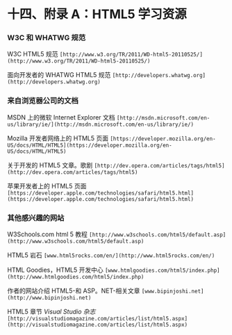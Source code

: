 # 十四、附录 A：HTML5 学习资源

### W3C 和 WHATWG 规范

W3C HTML5 规范
`[http://www.w3.org/TR/2011/WD-html5-20110525/](http://www.w3.org/TR/2011/WD-html5-20110525/)`

面向开发者的 WHATWG HTML5 规范
`[http://developers.whatwg.org](http://developers.whatwg.org)`

### 来自浏览器公司的文档

MSDN 上的微软 Internet Explorer 文档
`[http://msdn.microsoft.com/en-us/library/ie/](http://msdn.microsoft.com/en-us/library/ie/)`

Mozilla 开发者网络上的 HTML5 页面
`[https://developer.mozilla.org/en-US/docs/HTML/HTML5](https://developer.mozilla.org/en-US/docs/HTML/HTML5)`

关于开发的 HTML5 文章。歌剧
`[http://dev.opera.com/articles/tags/html5](http://dev.opera.com/articles/tags/html5)`

苹果开发者上的 HTML5 页面
`[https://developer.apple.com/technologies/safari/html5.html](https://developer.apple.com/technologies/safari/html5.html)`

### 其他感兴趣的网站

W3Schools.com html 5 教程
`[http://www.w3schools.com/html5/default.asp](http://www.w3schools.com/html5/default.asp)`

HTML5 岩石
`[www.html5rocks.com/en/](http://www.html5rocks.com/en/)`

HTML Goodies，HTML5 开发中心
`[www.htmlgoodies.com/html5/index.php](http://www.htmlgoodies.com/html5/index.php)`

作者的网站介绍 HTML5-和 ASP。NET-相关文章
`[www.bipinjoshi.net](http://www.bipinjoshi.net)`

HTML5 章节 *Visual Studio 杂志*
`[http://visualstudiomagazine.com/articles/list/html5.aspx](http://visualstudiomagazine.com/articles/list/html5.aspx)`